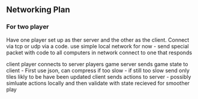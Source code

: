 ## Networking Plan


### For two player

Have one player set up as ther server and the other as the client.
Connect via tcp or udp via a code. use simple local network for now
    - send special packet with code to all computers in network
    connect to one that responds

client player connects to server players game
server sends game state to client 
    - First use json, can compress if too slow
    - if still too slow send only tiles likly to be have been updated
client sends actions to server
    - possibly simluate actions locally and then validate with state recieved for
    smoother play

